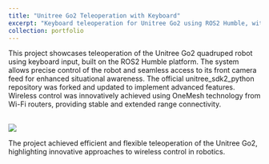 ```yaml
---
title: "Unitree Go2 Teleoperation with Keyboard"
excerpt: "Keyboard teleoperation for Unitree Go2 using ROS2 Humble, with front camera access <br/><img src='/images/bio-photo.jpg'>"
collection: portfolio
---
```


This project showcases teleoperation of the Unitree Go2 quadruped robot using keyboard input, built on the ROS2 Humble platform. The system allows precise control of the robot and seamless access to its front camera feed for enhanced situational awareness. The official unitree_sdk2_python repository was forked and updated to implement advanced features. Wireless control was innovatively achieved using OneMesh technology from Wi-Fi routers, providing stable and extended range connectivity.

<br/>

<img src='/images/3953273590_704e3899d5_m.jpg'>

<br/>

The project achieved efficient and flexible teleoperation of the Unitree Go2, highlighting innovative approaches to wireless control in robotics.